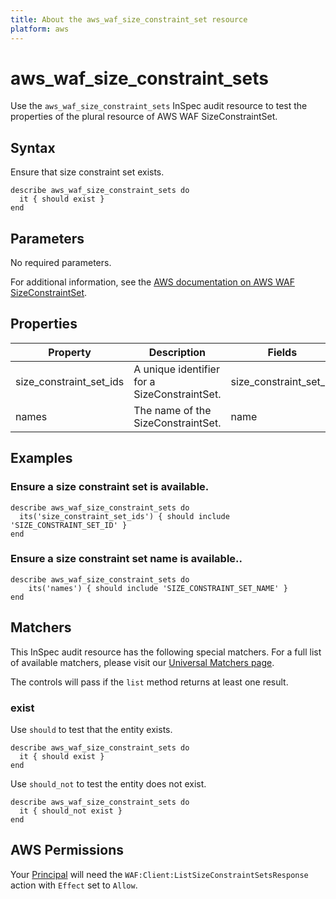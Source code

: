```yaml
---
title: About the aws_waf_size_constraint_set resource
platform: aws
---
```


# aws_waf_size_constraint_sets

Use the `aws_waf_size_constraint_sets` InSpec audit resource to test the properties of the plural resource of AWS WAF SizeConstraintSet.

## Syntax

Ensure that size constraint set exists.

    describe aws_waf_size_constraint_sets do
      it { should exist }
    end

## Parameters

No required parameters.

For additional information, see the [AWS documentation on AWS WAF SizeConstraintSet](https://docs.aws.amazon.com/AWSCloudFormation/latest/UserGuide/aws-resource-waf-sizeconstraintset.html).

## Properties

| Property | Description | Fields |
| --- | --- | --- |
| size_constraint_set_ids | A unique identifier for a SizeConstraintSet. | size_constraint_set_id |
| names | The name of the SizeConstraintSet. | name |

## Examples

### Ensure a size constraint set is available.

    describe aws_waf_size_constraint_sets do
      its('size_constraint_set_ids') { should include 'SIZE_CONSTRAINT_SET_ID' }
    end

### Ensure a size constraint set name is available..

    describe aws_waf_size_constraint_sets do
        its('names') { should include 'SIZE_CONSTRAINT_SET_NAME' }
    end

## Matchers

This InSpec audit resource has the following special matchers. For a full list of available matchers, please visit our [Universal Matchers page](https://www.inspec.io/docs/reference/matchers/).

The controls will pass if the `list` method returns at least one result.

### exist

Use `should` to test that the entity exists.

    describe aws_waf_size_constraint_sets do
      it { should exist }
    end

Use `should_not` to test the entity does not exist.

    describe aws_waf_size_constraint_sets do
      it { should_not exist }
    end

## AWS Permissions

Your [Principal](https://docs.aws.amazon.com/IAM/latest/UserGuide/intro-structure.html#intro-structure-principal) will need the `WAF:Client:ListSizeConstraintSetsResponse` action with `Effect` set to `Allow`.